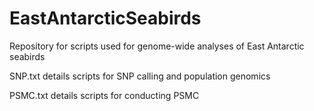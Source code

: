 # EastAntarcticSeabirds

Repository for scripts used for genome-wide analyses of East Antarctic seabirds

SNP.txt details scripts for SNP calling and population genomics

PSMC.txt details scripts for conducting PSMC

